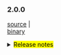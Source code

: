 ### 2.0.0	

 [source](https://github.com/seata/seata/archive/v2.0.0.zip) |	
 [binary](https://github.com/seata/seata/releases/download/v2.0.0/seata-server-2.0.0.zip) 	

<details>	
  <summary><mark>Release notes</mark></summary>	
  ### Seata 2.0.0	

Seata 2.0.0 Released.

Seata is an easy-to-use, high-performance, open source distributed transaction solution.

The version is updated as follows:

### feature：
  * [[#4627](https://github.com/seata/seata/pull/4627)] support two-stage concurrent notification execution

### bugfix：
  * [[#1234](https://github.com/seata/seata/pull/1234)] Please delete the sample later

### optimize：
  - [[#4567](https://github.com/seata/seata/pull/4567)] support where method condition(find_in_set)

### test:
  * [[#1234](https://github.com/seata/seata/pull/1234)] Please delete the sample later

Thanks to these contributors for their code commits. Please report an unintended omission.

  - [slievrly](https://github.com/slievrly)
  - [doubleDimple](https://github.com/doubleDimple)
  - [lvekee](https://github.com/lvekee)

Also, we receive many valuable issues, questions and advices from our community. Thanks for you all.

 #### Link	

  - **Seata:** https://github.com/seata/seata
  - **Seata-Samples:** https://github.com/seata/seata-samples
  - **Release:** https://github.com/seata/seata/releases
  - **WebSite:** https://seata.io


</details>
